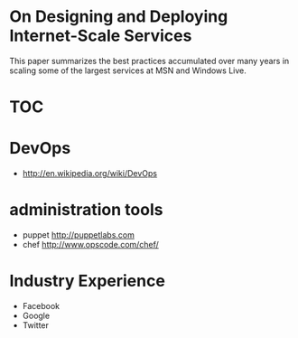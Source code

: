 # On Designing and Deploying Internet-Scale Services

This paper summarizes the best practices accumulated over many years in scaling some of the largest services at MSN and Windows Live.

# TOC

# DevOps

*	<http://en.wikipedia.org/wiki/DevOps>

# administration tools

*	puppet <http://puppetlabs.com>
*	chef <http://www.opscode.com/chef/>

# Industry Experience

*	Facebook
*	Google
*	Twitter
